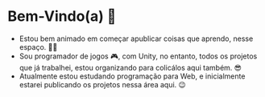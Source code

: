 # Bem-Vindo(a) 🚀
- Estou bem animado em começar apublicar coisas que aprendo, nesse espaço. 🚀😎
- Sou programador de jogos 🎮, com Unity, no entanto, todos os projetos que já trabalhei, estou organizando para colicálos aqui também. 😎
- Atualmente estou estudando programação para Web, e inicialmente estarei publicando os projetos nessa área aqui. 😉

<!--
**marcelocakedev/marcelocakedev** is a ✨ _special_ ✨ repository because its `README.md` (this file) appears on your GitHub profile.

Here are some ideas to get you started:

- 🔭 I’m currently working on ...
- 🌱 I’m currently learning ...
- 👯 I’m looking to collaborate on ...
- 🤔 I’m looking for help with ...
- 💬 Ask me about ...
- 📫 How to reach me: ...
- 😄 Pronouns: ...
- ⚡ Fun fact: ...
-->
